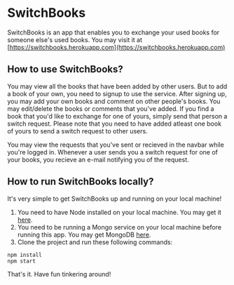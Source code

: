# SwitchBooks
SwitchBooks is an app that enables you to exchange your used books for someone else's used books. You may visit it at [https://switchbooks.herokuapp.com](https://switchbooks.herokuapp.com)

## How to use SwitchBooks?

You may view all the books that have been added by other users. But to add a book of your own, you need to signup to use the service. After signing up, you may add your own books and comment on other people's books. You may edit/delete the books or comments that you've added. If you find a book that you'd like to exchange for one of yours, simply send that person a switch request. Please note that you need to have added atleast one book of yours to send a switch request to other users.

You may view the requests that you've sent or recieved in the navbar while you're logged in. Whenever a user sends you a switch request for one of your books, you recieve an e-mail notifying you of the request.

## How to run SwitchBooks locally?

It's very simple to get SwitchBooks up and running on your local machine!

1. You need to have Node installed on your local machine. You may get it [here](https://nodejs.org/en/).
2. You need to be running a Mongo service on your local machine before running this app. You may get MongoDB [here](https://docs.mongodb.com/v3.2/administration/install-community/).
3. Clone the project and run these following commands:

```
npm install
npm start
```

That's it. Have fun tinkering around!
